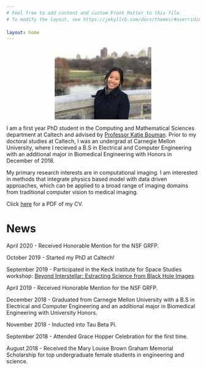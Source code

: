 ```yaml
---
# Feel free to add content and custom Front Matter to this file.
# To modify the layout, see https://jekyllrb.com/docs/themes/#overriding-theme-defaults

layout: home
---
```


<style>
img {
  width: 50%;
  height: auto;
  display: block;
  margin-left: auto;
  margin-right: auto;
}
</style>

<img src="/assets/profile_pic.JPG" alt="Profile"
        title="Profile" class="center" />


I am a first year PhD student in the Computing and Mathematical Sciences department at Caltech and advised by [Professor Katie Bouman](http://users.cms.caltech.edu/~klbouman/). Prior to my doctoral studies at Caltech, I was an undergrad at Carnegie Mellon University, where I recieved a B.S in Electrical and Computer Engineering with an additional major in Biomedical Engineering with Honors in December of 2018. 

My primary research interests are in computational imaging. I am interested in methods that integrate physics based model with data driven approaches, which can be applied to a broad range of imaging domains from traditional computer vision to medical imaging.

Click [here](/assets/cv_S20.pdf) for a PDF of my CV.

# News

April 2020 - Received Honorable Mention for the NSF GRFP. 

October 2019 - Started my PhD at Caltech!

September 2019 - Participated in the Keck Institute for Space Studies workshop: [Beyond Interstellar: Estracting Science from Black Hole Images](https://www.kiss.caltech.edu/workshops/black_hole/black_hole.html)

April 2019 - Received Honorable Mention for the NSF GRFP. 

December 2018 - Graduated from Carnegie Mellon University with a B.S in Electrical and Computer Engineering and an additional major in Biomedical Engineering with University Honors.

November 2018 - Inducted into Tau Beta Pi. 

September 2018 - Attended Grace Hopper Celebration for the first time. 

August 2018 - Received the Mary Louise Brown Graham Memorial Scholarship for top undergraduate female students in engineering and science. 

